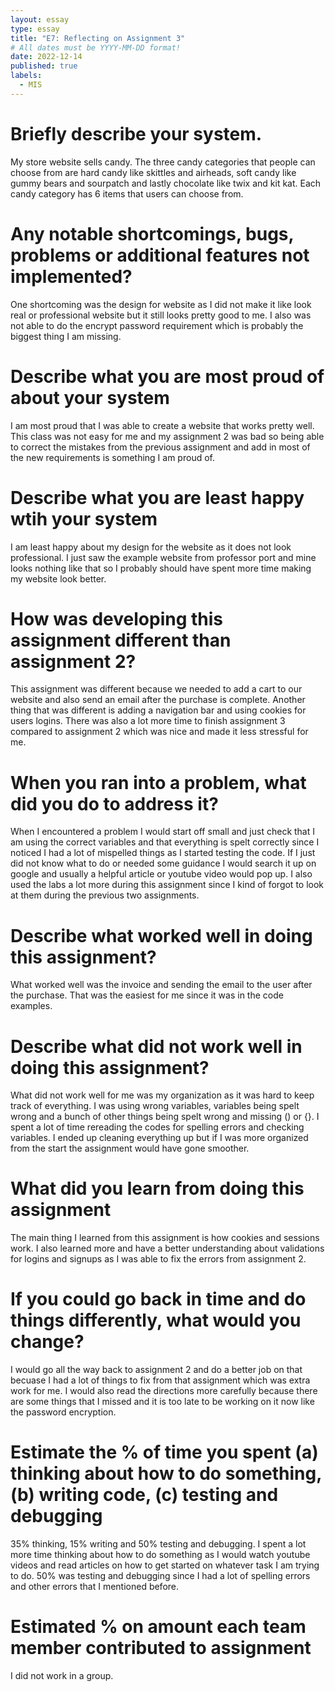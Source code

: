 ```yaml
---
layout: essay
type: essay
title: "E7: Reflecting on Assignment 3"
# All dates must be YYYY-MM-DD format!
date: 2022-12-14
published: true
labels:
  - MIS
---
```


# Briefly describe your system.
My store website sells candy. The three candy categories that people can choose from are hard candy like skittles and airheads, soft candy like gummy bears and sourpatch and lastly chocolate like twix and kit kat. Each candy category has 6 items that users can choose from. 

# Any notable shortcomings, bugs, problems or additional features not implemented?
One shortcoming was the design for website as I did not make it like look real or professional website but it still looks pretty good to me. I also was not able to do the encrypt password requirement which is probably the biggest thing I am missing. 

# Describe what you are most proud of about your system
I am most proud that I was able to create a website that works pretty well. This class was not easy for me and my assignment 2 was bad so being able to correct the mistakes from the previous assignment and add in most of the new requirements is something I am proud of. 

# Describe what you are least happy wtih your system
I am least happy about my design for the website as it does not look professional. I just saw the example website from professor port and mine looks nothing like that so I probably should have spent more time making my website look better. 

# How was developing this assignment different than assignment 2?
This assignment was different because we needed to add a cart to our website and also send an email after the purchase is complete. Another thing that was different is adding a navigation bar and using cookies for users logins. There was also a lot more time to finish assignment 3 compared to assignment 2 which was nice and made it less stressful for me. 

# When you ran into a problem, what did you do to address it?
When I encountered a problem I would start off small and just check that I am using the correct variables and that everything is spelt correctly since I noticed I had a lot of mispelled things as I started testing the code. If I just did not know what to do or needed some guidance I would search it up on google and usually a helpful article or youtube video would pop up. I also used the labs a lot more during this assignment since I kind of forgot to look at them during the previous two assignments. 

# Describe what worked well in doing this assignment?
What worked well was the invoice and sending the email to the user after the purchase. That was the easiest for me since it was in the code examples. 

# Describe what did not work well in doing this assignment?
What did not work well for me was my organization as it was hard to keep track of everything. I was using wrong variables, variables being spelt wrong and a bunch of other things being spelt wrong and missing () or {}. I spent a lot of time rereading the codes for spelling errors and checking variables. I ended up cleaning everything up but if I was more organized from the start the assignment would have gone smoother. 

# What did you learn from doing this assignment
The main thing I learned from this assignment is how cookies and sessions work. I also learned more and have a better understanding about validations for logins and signups as I was able to fix the errors from assignment 2. 

# If you could go back in time and do things differently, what would you change?
I would go all the way back to assignment 2 and do a better job on that becuase I had a lot of things to fix from that assignment which was extra work for me. I would also read the directions more carefully because there are some things that I missed and it is too late to be working on it now like the password encryption. 

# Estimate the % of time you spent (a) thinking about how to do something, (b) writing code, (c) testing and debugging
35% thinking, 15% writing and 50% testing and debugging. I spent a lot more time thinking about how to do something as I would watch youtube videos and read articles on how to get started on whatever task I am trying to do. 50% was testing and debugging since I had a lot of spelling errors and other errors that I mentioned before. 

# Estimated % on amount each team member contributed to assignment
I did not work in a group.
